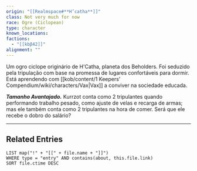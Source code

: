 ```yaml
---
origin: "[[Realmspace#**H’catha**]]"
class: Not very much for now
race: Ogre (Ciclopean)
type: character
known_locations: 
factions:
  - "[[kbβ42]]"
alignment: ""
---
```


Um ogro ciclope originário de H'Catha, planeta dos Beholders. Foi seduzido pela tripulação com base na promessa de lugares confortáveis para dormir. Está aprendendo com [[kob/content/1 Keepers' Compendium/wiki/characters/Vax|Vax]] a conviver na sociedade educada.

***Tamanho Avantajado.*** Kurrzot conta como 2 tripulantes quando performando trabalho pesado, como ajuste de velas e recarga de armas; mas ele também conta como 2 tripulantes na hora de comer. Será que ele recebe o dobro do salário?


---

## Related Entries
```dataview
LIST map("!" + "[[" + file.name + "]]")
WHERE type = "entry" AND contains(about, this.file.link)
SORT file.ctime DESC
